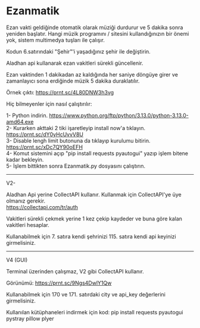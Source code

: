 # Ezanmatik
Ezan vakti geldiğinde otomatik olarak müziği durdurur ve 5 dakika sonra yeniden başlatır.
Hangi müzik programını / sitesini kullandığınızın bir önemi yok, sistem multimedya tuşları ile çalışır.

Kodun 6.satırındaki "Şehir"'i yaşadığınız şehir ile değiştirin.

Aladhan api kullanarak ezan vakitleri sürekli güncellenir.

Ezan vaktinden 1 dakikadan az kaldığında her saniye döngüye girer ve zamanlayıcı sona erdiğinde müzik 5 dakika duraklatılır.

Örnek çıktı:   https://prnt.sc/4L80DNW3h3vg

Hiç bilmeyenler için nasıl çalıştırılır:  
  
1- Python indirin. https://www.python.org/ftp/python/3.13.0/python-3.13.0-amd64.exe  
2- Kurarken akttaki 2 tiki işaretleyip install now'a tıklayın. https://prnt.sc/dY0yHcUvvV8U  
3- Disable lengh limit butonuna da tıklayıp kurulumu bitirin. https://prnt.sc/xDc7QY90oEFH  
4- Komut sistemini açıp "pip install requests pyautogui" yazıp işlem bitene kadar bekleyin.  
5- İşlem bittikten sonra Ezanmatik.py dosyasını çalıştırın.


  -------------------------------------------------------------------------------------------

  V2-  
    
 Aladhan Api yerine CollectAPI kullanır. Kullanmak için CollectAPI'ye üye olmanız gerekir.  
 https://collectapi.com/tr/auth

 Vakitleri sürekli çekmek yerine 1 kez çekip kaydeder ve buna göre kalan vakitleri hesaplar.
  
 Kullanabilmek için 7. satıra kendi şehrinizi 115. satıra kendi api keyinizi girmelisiniz.

 ---------------------------------------------------------------------------------------------
 V4 (GUI)
  
 Terminal üzerinden çalışmaz, V2 gibi CollectAPI kullanır.  
   
 Görünümü: https://prnt.sc/9Ngs4DwlY1Qw  
   
 Kullanabilmek için 170 ve 171. satırdaki city ve api_key değerlerini girmelisiniz.  
   
 Kullanılan kütüphaneleri indirmek için kod: pip install requests pyautogui pystray pillow plyer

 
 
 
